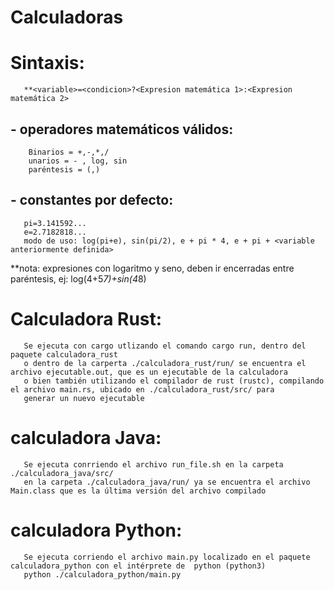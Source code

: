 # Calculadoras

# Sintaxis:

       **<variable>=<condicion>?<Expresion matemática 1>:<Expresion matemática 2>
       

       
## - operadores matemáticos válidos:
        Binarios = +,-,*,/
        unarios = - , log, sin
        paréntesis = (,)
 
## - constantes por defecto:
       pi=3.141592...
       e=2.7182818...
       modo de uso: log(pi+e), sin(pi/2), e + pi * 4, e + pi + <variable anteriormente definida>

 **nota: expresiones con logaritmo y seno, deben ir encerradas entre paréntesis, ej: log(4+5*7)+sin(4*8)

# Calculadora Rust:
       
       Se ejecuta con cargo utlizando el comando cargo run, dentro del paquete calculadora_rust
       o dentro de la carperta ./calculadora_rust/run/ se encuentra el archivo ejecutable.out, que es un ejecutable de la calculadora
       o bien también utilizando el compilador de rust (rustc), compilando el archivo main.rs, ubicado en ./calculadora_rust/src/ para
       generar un nuevo ejecutable

# calculadora Java:
 
       Se ejecuta conrriendo el archivo run_file.sh en la carpeta ./calculadora_java/src/
       en la carpeta ./calculadora_java/run/ ya se encuentra el archivo Main.class que es la última versión del archivo compilado

# calculadora Python:
 
       Se ejecuta corriendo el archivo main.py localizado en el paquete calculadora_python con el intérprete de  python (python3) 
       python ./calculadora_python/main.py       

